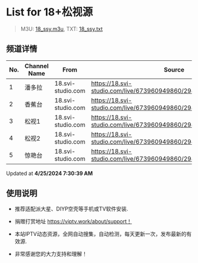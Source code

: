 # List for **18+松视源**

> M3U: [18_ssy.m3u](./18_ssy.m3u), TXT: [18_ssy.txt](./txt/18_ssy.txt)

## 频道详情

| No. | Channel Name | From | Source |
| --- | ------------ | ---- | ------ |
| 1 | 潘多拉 | 18.svi-studio.com | <https://18.svi-studio.com/live/673960949860/294164781253/3.m3u8> |
| 2 | 香蕉台 | 18.svi-studio.com | <https://18.svi-studio.com/live/673960949860/294164781253/4.m3u8> |
| 3 | 松视1 | 18.svi-studio.com | <https://18.svi-studio.com/live/673960949860/294164781253/5.m3u8> |
| 4 | 松视2 | 18.svi-studio.com | <https://18.svi-studio.com/live/673960949860/294164781253/6.m3u8> |
| 5 | 惊艳台 | 18.svi-studio.com | <https://18.svi-studio.com/live/673960949860/294164781253/01.m3u8> |

Updated at **4/25/2024 7:30:39 AM**

## 使用说明

- 推荐适配派大星、DIYP空壳等手机或TV软件安装.

- 捐赠打赏地址 <https://viptv.work/about/support！>

- 本站IPTV动态资源，全网自动搜集，自动检测，每天更新一次，发布最新的有效源.

- 非常感谢您的大力支持和理解！
